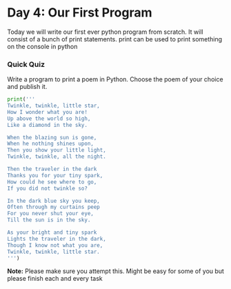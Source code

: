 # Day 4: Our First Program

Today we will write our first ever python program from scratch. It will consist of a bunch of print statements. print can be used to print something on the console in python

### Quick Quiz

Write a program to print a poem in Python. Choose the poem of your choice and publish it.

```python
print('''
Twinkle, twinkle, little star,
How I wonder what you are!
Up above the world so high,
Like a diamond in the sky.

When the blazing sun is gone,
When he nothing shines upon,
Then you show your little light,
Twinkle, twinkle, all the night.

Then the traveler in the dark
Thanks you for your tiny spark,
How could he see where to go,
If you did not twinkle so?

In the dark blue sky you keep,
Often through my curtains peep
For you never shut your eye,
Till the sun is in the sky.

As your bright and tiny spark
Lights the traveler in the dark,
Though I know not what you are,
Twinkle, twinkle, little star.
''')
```

**Note:** Please make sure you attempt this. Might be easy for some of you but please finish each and every task
